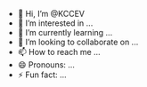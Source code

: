 - 👋 Hi, I’m @KCCEV
- 👀 I’m interested in ...
- 🌱 I’m currently learning ...
- 💞️ I’m looking to collaborate on ...
- 📫 How to reach me ...
- 😄 Pronouns: ...
- ⚡ Fun fact: ...

<!---
KCCEV/KCCEV is a ✨ special ✨ repository because its `README.md` (this file) appears on your GitHub profile.
You can click the Preview link to take a look at your changes.
--->
